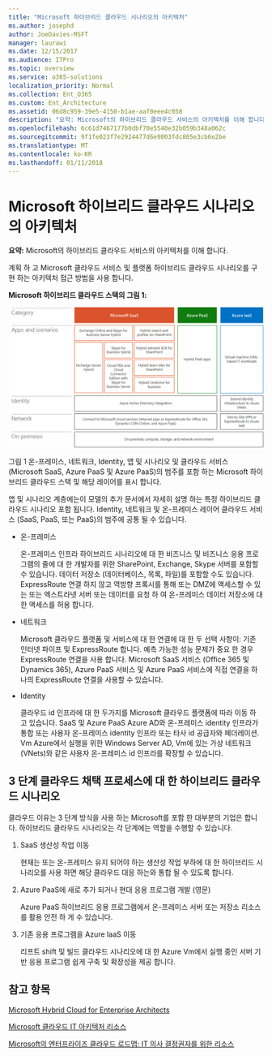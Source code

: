 ```yaml
---
title: "Microsoft 하이브리드 클라우드 시나리오의 아키텍처"
ms.author: josephd
author: JoeDavies-MSFT
manager: laurawi
ms.date: 12/15/2017
ms.audience: ITPro
ms.topic: overview
ms.service: o365-solutions
localization_priority: Normal
ms.collection: Ent_O365
ms.custom: Ent_Architecture
ms.assetid: 06d8c959-39e5-4150-b1ae-aaf0eee4c058
description: "요약: Microsoft의 하이브리드 클라우드 서비스의 아키텍처를 이해 합니다."
ms.openlocfilehash: 6c61d7467177b0dbf70e5540e32b059b348a062c
ms.sourcegitcommit: 9f1fe023f7e2924477d6e9003fdc805e3cb6e2be
ms.translationtype: MT
ms.contentlocale: ko-KR
ms.lasthandoff: 01/11/2018
---
```

# <a name="architecture-of-microsoft-hybrid-cloud-scenarios"></a>Microsoft 하이브리드 클라우드 시나리오의 아키텍처

 **요약:** Microsoft의 하이브리드 클라우드 서비스의 아키텍처를 이해 합니다.
  
계획 하 고 Microsoft 클라우드 서비스 및 플랫폼 하이브리드 클라우드 시나리오를 구현 하는 아키텍처 접근 방법을 사용 합니다.
  
**Microsoft 하이브리드 클라우드 스택의 그림 1:**

![Microsoft 하이브리드 클라우드 스택](images/Hybrid_Poster/Hybrid_Cloud_Stack.png)
  
그림 1 온-프레미스, 네트워크, Identity, 앱 및 시나리오 및 클라우드 서비스 (Microsoft SaaS, Azure PaaS 및 Azure PaaS)의 범주를 포함 하는 Microsoft 하이브리드 클라우드 스택 및 해당 레이어를 표시 합니다.
  
앱 및 시나리오 계층에는이 모델의 추가 문서에서 자세히 설명 하는 특정 하이브리드 클라우드 시나리오 포함 됩니다. Identity, 네트워크 및 온-프레미스 레이어 클라우드 서비스 (SaaS, PaaS, 또는 PaaS)의 범주에 공통 될 수 있습니다.
  
- 온-프레미스
    
    온-프레미스 인프라 하이브리드 시나리오에 대 한 비즈니스 및 비즈니스 응용 프로그램의 줄에 대 한 개발자를 위한 SharePoint, Exchange, Skype 서버를 포함할 수 있습니다. 데이터 저장소 (데이터베이스, 목록, 파일)를 포함할 수도 있습니다. ExpressRoute 연결 하지 않고 역방향 프록시를 통해 또는 DMZ에 액세스할 수 있는 또는 엑스트라넷 서버 또는 데이터를 요청 하 여 온-프레미스 데이터 저장소에 대 한 액세스를 허용 합니다.
    
- 네트워크
    
    Microsoft 클라우드 플랫폼 및 서비스에 대 한 연결에 대 한 두 선택 사항이: 기존 인터넷 파이프 및 ExpressRoute 합니다. 예측 가능한 성능 문제가 중요 한 경우 ExpressRoute 연결을 사용 합니다. Microsoft SaaS 서비스 (Office 365 및 Dynamics 365), Azure PaaS 서비스 및 Azure PaaS 서비스에 직접 연결을 하나의 ExpressRoute 연결을 사용할 수 있습니다.
    
- Identity
    
    클라우드 id 인프라에 대 한 두가지를 Microsoft 클라우드 플랫폼에 따라 이동 하 고 있습니다. SaaS 및 Azure PaaS Azure AD와 온-프레미스 identity 인프라가 통합 또는 사용자 온-프레미스 identity 인프라 또는 타사 id 공급자와 페더레이션. Vm Azure에서 실행을 위한 Windows Server AD, Vm에 있는 가상 네트워크 (VNets)와 같은 사용자 온-프레미스 id 인프라를 확장할 수 있습니다.
    
## <a name="hybrid-cloud-scenarios-for-the-three-phase-cloud-adoption-process"></a>3 단계 클라우드 채택 프로세스에 대 한 하이브리드 클라우드 시나리오

클라우드 이유는 3 단계 방식을 사용 하는 Microsoft를 포함 한 대부분의 기업은 합니다. 하이브리드 클라우드 시나리오는 각 단계에는 역할을 수행할 수 있습니다.
  
1. SaaS 생산성 작업 이동
    
    현재는 또는 온-프레미스 유지 되어야 하는 생산성 작업 부하에 대 한 하이브리드 시나리오를 사용 하면 해당 클라우드 대응 하는와 통합 될 수 있도록 합니다.
    
2. Azure PaaS에 새로 추가 되거나 현대 응용 프로그램 개발 (영문)
    
    Azure PaaS 하이브리드 응용 프로그램에서 온-프레미스 서버 또는 저장소 리소스를 활용 안전 하 게 수 있습니다.
    
3. 기존 응용 프로그램을 Azure IaaS 이동
    
    리프트 shift 및 빌드 클라우드 시나리오에 대 한 Azure Vm에서 실행 중인 서버 기반 응용 프로그램 쉽게 구축 및 확장성을 제공 합니다.
    
## <a name="see-also"></a>참고 항목

[Microsoft Hybrid Cloud for Enterprise Architects](microsoft-hybrid-cloud-for-enterprise-architects.md)
  
[Microsoft 클라우드 IT 아키텍처 리소스](microsoft-cloud-it-architecture-resources.md)

[Microsoft의 엔터프라이즈 클라우드 로드맵: IT 의사 결정권자를 위한 리소스](https://sway.com/FJ2xsyWtkJc2taRD)



